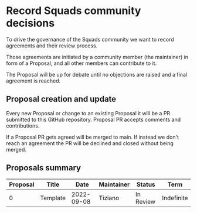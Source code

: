# Record Squads community decisions

To drive the governance of the Squads community we want to record agreements and their review process.

Those agreements are initiated by a community member (the maintainer) in form of a Proposal, and all other members can contribute to it.

The Proposal will be up for debate until no objections are raised and a final agreement is reached.


## Proposal creation and update

Every new Proposal or change to an existing Proposal it will be a PR submitted to this GitHub repository. Proposal PR accepts comments and contributions.

If a Proposal PR gets agreed will be merged to main. If instead we don't reach an agreement the PR will be declined and closed without being merged.


## Proposals summary

| Proposal | Title     | Date        | Maintainer | Status       | Term       |
|----------|-----------|-------------|------------|--------------|------------|
| 0        | Template  | 2022-09-08  | Tiziano    | In Review    | Indefinite |
